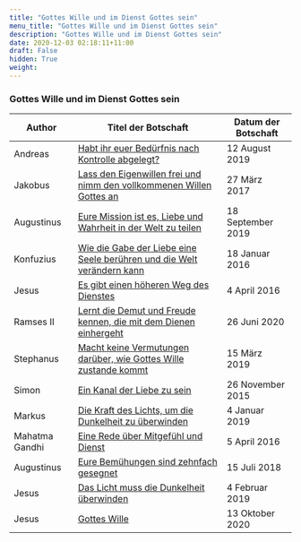 ```yaml
---
title: "Gottes Wille und im Dienst Gottes sein"
menu_title: "Gottes Wille und im Dienst Gottes sein"
description: "Gottes Wille und im Dienst Gottes sein"
date: 2020-12-03 02:18:11+11:00
draft: False
hidden: True
weight:
---
```

### Gottes Wille und im Dienst Gottes sein

**Author** | **Titel der Botschaft** | **Datum der Botschaft**  
---|---|---
Andreas | [Habt ihr euer Bedürfnis nach Kontrolle abgelegt?](/aktuelle-botschaften/aktuelle-botschaften-in-reihenfolge-des-datums/aktuelle-botschaften-2019/habt-ihr-euer-beduerfnis-nach-kontrolle-abgelegt-af-andreas-12-august-2019/) | 12 August 2019
Jakobus | [Lass den Eigenwillen frei und nimm den vollkommenen Willen Gottes an](/aktuelle-botschaften/aktuelle-botschaften-in-reihenfolge-des-datums/aktuelle-botschaften-2017/lass-den-eigenwillen-frei-und-nimm-den-vollkommenen-willen-gottes-an-af-jakobus-27-maerz-2017/) | 27 März 2017
Augustinus | [Eure Mission ist es, Liebe und Wahrheit in der Welt zu teilen](/aktuelle-botschaften/aktuelle-botschaften-in-reihenfolge-des-datums/aktuelle-botschaften-2019/eure-mission-ist-es-liebe-und-wahrheit-in-der-welt-zu-teilen-af-augustinus-18-september-2019/) | 18 September 2019
Konfuzius | [Wie die Gabe der Liebe eine Seele berühren und die Welt verändern kann](/aktuelle-botschaften/aktuelle-botschaften-in-reihenfolge-des-datums/aktuelle-botschaften-2016/wie-die-gabe-der-liebe-eine-seele-beruehren-und-die-welt-veraendern-kann-af-konfuzius-18-januar-2016/) | 18 Januar 2016
Jesus | [Es gibt einen höheren Weg des Dienstes](/aktuelle-botschaften/aktuelle-botschaften-in-reihenfolge-des-datums/aktuelle-botschaften-2016/es-gibt-einen-hoeheren-weg-des-dienstes-af-jesus-4-april-2016/) | 4 April 2016
Ramses II | [Lernt die Demut und Freude kennen, die mit dem Dienen einhergeht](/aktuelle-botschaften/aktuelle-botschaften-in-reihenfolge-des-datums/aktuelle-botschaften-2020/lernt-die-demut-und-freude-kennen-die-mit-dem-dienen-einhergeht-af-ramses-ii-26-juni-2020/) | 26 Juni 2020
Stephanus | [Macht keine Vermutungen darüber, wie Gottes Wille zustande kommt](/aktuelle-botschaften/aktuelle-botschaften-in-reihenfolge-des-datums/aktuelle-botschaften-2019/macht-keine-vermutungen-darueber-wie-gottes-wille-zustande-kommt-af-stephanus-15-maerz-2019/) | 15 März 2019
Simon | [Ein Kanal der Liebe zu sein](/aktuelle-botschaften/aktuelle-botschaften-in-reihenfolge-des-datums/aktuelle-botschaften-2015/ein-kanal-der-liebe-zu-sein-af-simon-26-november-2015/) | 26 November 2015
Markus | [Die Kraft des Lichts, um die Dunkelheit zu überwinden](/aktuelle-botschaften/aktuelle-botschaften-in-reihenfolge-des-datums/aktuelle-botschaften-2019/die-kraft-des-lichts-um-die-dunkelheit-zu-ueberwinden-af-markus-4-januar-2019/) | 4 Januar 2019
Mahatma Gandhi | [Eine Rede über Mitgefühl und Dienst](/aktuelle-botschaften/aktuelle-botschaften-in-reihenfolge-des-datums/aktuelle-botschaften-2016/eine-rede-ueber-mitgefuehl-und-dienst-af-mahatma-gandhi-5-april-2016/) | 5 April 2016
Augustinus | [Eure Bemühungen sind zehnfach gesegnet](/aktuelle-botschaften/aktuelle-botschaften-in-reihenfolge-des-datums/aktuelle-botschaften-2018/eure-bemuehungen-sind-zehnfach-gesegnet-af-augustinus-15-juli-2018/) | 15 Juli 2018
Jesus | [Das Licht muss die Dunkelheit überwinden](/aktuelle-botschaften/aktuelle-botschaften-in-reihenfolge-des-datums/aktuelle-botschaften-2019/das-licht-muss-die-dunkelheit-ueberwinden-af-jesus-4-februar-2019/) | 4 Februar 2019
Jesus | [Gottes Wille](/aktuelle-botschaften/aktuelle-botschaften-in-reihenfolge-des-datums/aktuelle-botschaften-2020/gottes-wille-af-jesus-13-oktober-2020/) | 13 Oktober 2020
